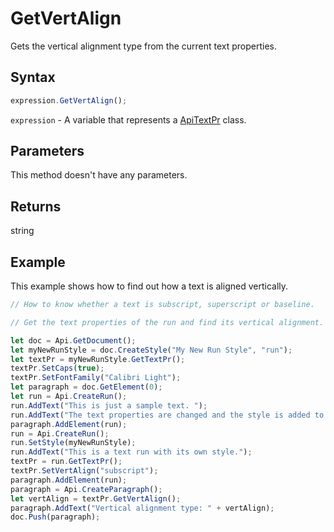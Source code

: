 # GetVertAlign

Gets the vertical alignment type from the current text properties.

## Syntax

```javascript
expression.GetVertAlign();
```

`expression` - A variable that represents a [ApiTextPr](../ApiTextPr.md) class.

## Parameters

This method doesn't have any parameters.

## Returns

string

## Example

This example shows how to find out how a text is aligned vertically.

```javascript editor-docx
// How to know whether a text is subscript, superscript or baseline.

// Get the text properties of the run and find its vertical alignment.

let doc = Api.GetDocument();
let myNewRunStyle = doc.CreateStyle("My New Run Style", "run");
let textPr = myNewRunStyle.GetTextPr();
textPr.SetCaps(true);
textPr.SetFontFamily("Calibri Light");
let paragraph = doc.GetElement(0);
let run = Api.CreateRun();
run.AddText("This is just a sample text. ");
run.AddText("The text properties are changed and the style is added to the paragraph. ");
paragraph.AddElement(run);
run = Api.CreateRun();
run.SetStyle(myNewRunStyle);
run.AddText("This is a text run with its own style.");
textPr = run.GetTextPr();
textPr.SetVertAlign("subscript");
paragraph.AddElement(run);
paragraph = Api.CreateParagraph();
let vertAlign = textPr.GetVertAlign();
paragraph.AddText("Vertical alignment type: " + vertAlign);
doc.Push(paragraph);
```
